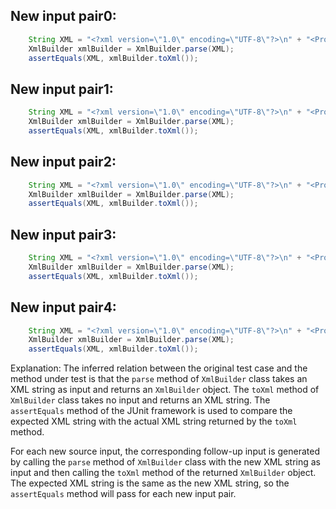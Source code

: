 ## New input pair0:
```java
    String XML = "<?xml version=\"1.0\" encoding=\"UTF-8\"?>\n" + "<Projects>\n" + "  <underscore-java language=\"Java\" scm=\"SVN\">\n" + "    <Location type=\"URL\">https://github.com/javadev/underscore-java/</Location>\n" + "  </underscore-java>\n" + "  <JetS3t language=\"Java\" scm=\"CVS\">\n" + "    <Location type=\"URL\">https://jets3t.s3.amazonaws.com/index.html</Location>\n" + "  </JetS3t>\n" + "  <ApacheCommonsIO language=\"Java\" scm=\"Git\">\n" + "    <Location type=\"URL\">https://commons.apache.org/proper/commons-io/</Location>\n" + "  </ApacheCommonsIO>\n" + "</Projects>";
    XmlBuilder xmlBuilder = XmlBuilder.parse(XML);
    assertEquals(XML, xmlBuilder.toXml());
```

## New input pair1:
```java
    String XML = "<?xml version=\"1.0\" encoding=\"UTF-8\"?>\n" + "<Projects>\n" + "  <underscore-java language=\"Java\" scm=\"SVN\">\n" + "    <Location type=\"URL\">https://github.com/javadev/underscore-java/</Location>\n" + "  </underscore-java>\n" + "  <JetS3t language=\"Java\" scm=\"CVS\">\n" + "    <Location type=\"URL\">https://jets3t.s3.amazonaws.com/index.html</Location>\n" + "  </JetS3t>\n" + "  <JUnit language=\"Java\" scm=\"Maven\">\n" + "    <Location type=\"URL\">https://junit.org/junit5/</Location>\n" + "  </JUnit>\n" + "</Projects>";
    XmlBuilder xmlBuilder = XmlBuilder.parse(XML);
    assertEquals(XML, xmlBuilder.toXml());
```

## New input pair2:
```java
    String XML = "<?xml version=\"1.0\" encoding=\"UTF-8\"?>\n" + "<Projects>\n" + "  <underscore-java language=\"Java\" scm=\"SVN\">\n" + "    <Location type=\"URL\">https://github.com/javadev/underscore-java/</Location>\n" + "  </underscore-java>\n" + "  <JetS3t language=\"Java\" scm=\"CVS\">\n" + "    <Location type=\"URL\">https://jets3t.s3.amazonaws.com/index.html</Location>\n" + "  </JetS3t>\n" + "  <Spring language=\"Java\" scm=\"Gradle\">\n" + "    <Location type=\"URL\">https://spring.io/</Location>\n" + "  </Spring>\n" + "</Projects>";
    XmlBuilder xmlBuilder = XmlBuilder.parse(XML);
    assertEquals(XML, xmlBuilder.toXml());
```

## New input pair3:
```java
    String XML = "<?xml version=\"1.0\" encoding=\"UTF-8\"?>\n" + "<Projects>\n" + "  <underscore-java language=\"Java\" scm=\"SVN\">\n" + "    <Location type=\"URL\">https://github.com/javadev/underscore-java/</Location>\n" + "  </underscore-java>\n" + "  <JetS3t language=\"Java\" scm=\"CVS\">\n" + "    <Location type=\"URL\">https://jets3t.s3.amazonaws.com/index.html</Location>\n" + "  </JetS3t>\n" + "  <Hibernate language=\"Java\" scm=\"Git\">\n" + "    <Location type=\"URL\">https://hibernate.org/</Location>\n" + "  </Hibernate>\n" + "</Projects>";
    XmlBuilder xmlBuilder = XmlBuilder.parse(XML);
    assertEquals(XML, xmlBuilder.toXml());
```

## New input pair4:
```java
    String XML = "<?xml version=\"1.0\" encoding=\"UTF-8\"?>\n" + "<Projects>\n" + "  <underscore-java language=\"Java\" scm=\"SVN\">\n" + "    <Location type=\"URL\">https://github.com/javadev/underscore-java/</Location>\n" + "  </underscore-java>\n" + "  <JetS3t language=\"Java\" scm=\"CVS\">\n" + "    <Location type=\"URL\">https://jets3t.s3.amazonaws.com/index.html</Location>\n" + "  </JetS3t>\n" + "  <MySQL language=\"Java\" scm=\"Maven\">\n" + "    <Location type=\"URL\">https://www.mysql.com/</Location>\n" + "  </MySQL>\n" + "</Projects>";
    XmlBuilder xmlBuilder = XmlBuilder.parse(XML);
    assertEquals(XML, xmlBuilder.toXml());
```

Explanation:
The inferred relation between the original test case and the method under test is that the `parse` method of `XmlBuilder` class takes an XML string as input and returns an `XmlBuilder` object. The `toXml` method of `XmlBuilder` class takes no input and returns an XML string. The `assertEquals` method of the JUnit framework is used to compare the expected XML string with the actual XML string returned by the `toXml` method.

For each new source input, the corresponding follow-up input is generated by calling the `parse` method of `XmlBuilder` class with the new XML string as input and then calling the `toXml` method of the returned `XmlBuilder` object. The expected XML string is the same as the new XML string, so the `assertEquals` method will pass for each new input pair.
